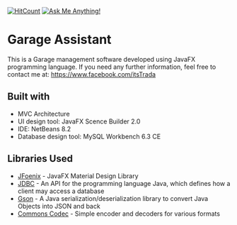 [![HitCount](http://hits.dwyl.io/itsTrada/https://github.com/itsTrada/Garage-Assistant.svg)](http://hits.dwyl.io/itsTrada/https://github.com/itsTrada/Garage-Assistant) [![Ask Me Anything!](https://img.shields.io/badge/Ask%20me-anything-1abc9c.svg)](https://www.facebook.com/itsTrada)


# Garage Assistant

This is a Garage management software developed using JavaFX programming language.
If you need any further information, feel free to contact me at: https://www.facebook.com/itsTrada

## Built with
- MVC Architecture
- UI design tool: JavaFX Scence Builder 2.0
- IDE: NetBeans 8.2
- Database design tool: MySQL Workbench 6.3 CE

## Libraries Used
- [JFoenix](https://github.com/jfoenixadmin/JFoenix) - JavaFX Material Design Library
- [JDBC](https://www.oracle.com/technetwork/java/javase/jdbc/index.html) - An API for the programming language Java, which defines how a client may access a database
- [Gson](https://github.com/google/gson) - A Java serialization/deserialization library to convert Java Objects into JSON and back
- [Commons Codec](http://commons.apache.org/proper/commons-codec/) - Simple encoder and decoders for various formats
